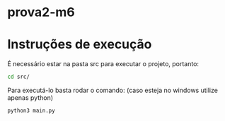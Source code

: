 # prova2-m6

# Instruções de execução 

É necessário estar na pasta src para executar o projeto, portanto:
```bash 
cd src/
```

Para executá-lo basta rodar o comando: (caso esteja no windows utilize apenas python)
```bash
python3 main.py
```